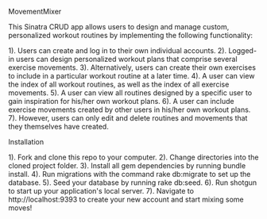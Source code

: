 MovementMixer

This Sinatra CRUD app allows users to design and manage custom, personalized workout routines by implementing the following functionality:

1). Users can create and log in to their own individual accounts.
2). Logged-in users can design personalized workout plans that comprise several exercise movements.
3). Alternatively, users can create their own exercises to include in a particular workout routine at a later time.
4). A user can view the index of all workout routines, as well as the index of all exercise movements.
5). A user can view all routines designed by a specific user to gain inspiration for his/her own workout plans.
6). A user can include exercise movements created by other users in his/her own workout plans.
7). However, users can only edit and delete routines and movements that they themselves have created.

Installation

1). Fork and clone this repo to your computer.
2). Change directories into the cloned project folder.
3). Install all gem dependencies by running bundle install.
4). Run migrations with the command rake db:migrate to set up the database.
5). Seed your database by running rake db:seed.
6). Run shotgun to start up your application's local server.
7). Navigate to http://localhost:9393 to create your new account and start mixing some moves!
